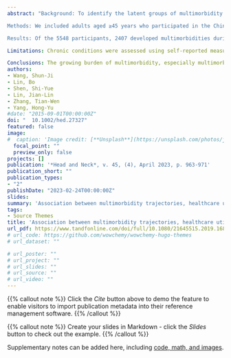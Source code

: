 ```yaml
---
abstract: "Background: To identify the latent groups of multimorbidity trajectories among middle-aged and older adults and examine their associations with healthcare utilization and health expenditures.

Methods: We included adults aged ≥45 years who participated in the China Health and Retirement Longitudinal Study from 2011 to 2015 and were without multimorbidities (<2 chronic conditions) at baseline. Multimorbidity trajectories underlying 13 chronic conditions were identified using group-based multi-trajectory modeling based on the latent dimensions. Healthcare utilization included outpatient care, inpatient care, and unmet healthcare needs. Health expenditures included healthcare costs and catastrophic health expenditures (CHE). Random-effects logistic regression, random-effects negative binomial regression, and generalized linear regression models were used to examine the association between multimorbidity trajectories, healthcare utilization, and health expenditures.

Results: Of the 5548 participants, 2407 developed multimorbidities during follow-up. Three trajectory groups were identified among those with new-onset multimorbidity according to the increasing dimensions of chronic diseases: "digestive-arthritic" (N = 1377, 57.21 %), "cardiometabolic/brain" (N = 834, 34.65 %), and "respiratory/digestive-arthritic" (N = 196, 8.14 %). All trajectory groups had a significantly increased risk of outpatient care, inpatient care, unmet healthcare needs, and higher healthcare costs than those without multimorbidities. Notably, participants in the "digestive-arthritic" trajectory group had a significantly increased risk of incurring CHE (OR = 1.70, 95%CI: 1.03-2.81).

Limitations: Chronic conditions were assessed using self-reported measures.

Conclusions: The growing burden of multimorbidity, especially multimorbidities of digestive and arthritic diseases, was associated with a significantly increased risk of healthcare utilization and health expenditures. The findings may help in planning future healthcare and managing multimorbidity more effectively."
authors:
- Wang, Shun-Ji
- Lin, Bo
- Shen, Shi-Yue
- Lin, Jian-Lin
- Zhang, Tian-Wen
- Yang, Hong-Yu
#date: "2015-09-01T00:00:00Z"
doi: "	10.1002/hed.27327"
featured: false
image:
#  caption: 'Image credit: [**Unsplash**](https://unsplash.com/photos/jdD8gXaTZsc)'
  focal_point: ""
  preview_only: false
projects: []
publication: '*Head and Neck*, v. 45, (4), April 2023, p. 963-971'
publication_short: ""
publication_types:
- "2"
publishDate: "2023-02-24T00:00:00Z"
slides: 
summary: 'Association between multimorbidity trajectories, healthcare utilization, and health expenditures among middle-aged and older adults: China Health and Retirement Longitudinal Study'
tags:
- Source Themes
title: 'Association between multimorbidity trajectories, healthcare utilization, and health expenditures among middle-aged and older adults: China Health and Retirement Longitudinal Study'
url_pdf: https://www.tandfonline.com/doi/full/10.1080/21645515.2019.1688031
# url_code: https://github.com/wowchemy/wowchemy-hugo-themes
# url_dataset: ""

# url_poster: ""
# url_project: ""
# url_slides: ""
# url_source: ""
# url_video: ""
---
```

{{% callout note %}}
Click the *Cite* button above to demo the feature to enable visitors to import publication metadata into their reference management software.
{{% /callout %}}

{{% callout note %}}
Create your slides in Markdown - click the *Slides* button to check out the example.
{{% /callout %}}

Supplementary notes can be added here, including [code, math, and images](https://wowchemy.com/docs/writing-markdown-latex/).



